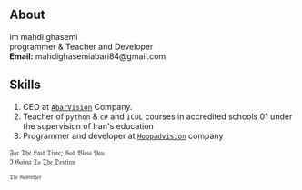  ## About
<p>im mahdi ghasemi<br>
programmer & Teacher and Developer
<br><b>Email:</b> mahdighasemiabari84@gmail.com</p>

## Skills
1. CEO at <a href='https://github.com/abarvision/'>`AbarVision`</a> Company.
2. Teacher of `python` & `c#` and `ICDL` courses in accredited schools 01 under the supervision of Iran's education
3. Programmer and developer at <a href='https://github.com//hoopadvision/'>`Hoopadvision`</a> company

<p style="font-size:12px">𝔉𝔬𝔯 𝔗𝔥𝔢 𝔏𝔞𝔰𝔱 𝔗𝔦𝔪𝔢; 𝔊𝔬𝔡 𝔅𝔩𝔢𝔰𝔰 𝔜𝔬𝔲 <Br>
ℑ 𝔊𝔬𝔦𝔫𝔤 𝔗𝔬 𝔗𝔥𝔢 𝔇𝔢𝔰𝔱𝔦𝔫𝔶</p>
<p style='font-size:10px'>𝔗𝔥𝔢 𝔊𝔬𝔡𝔣𝔞𝔱𝔥𝔢𝔯</p>
